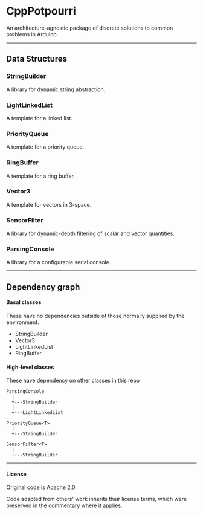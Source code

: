 # CppPotpourri

An architecture-agnostic package of discrete solutions to common problems in Arduino.

----------------------

## Data Structures

### StringBuilder

A library for dynamic string abstraction.

### LightLinkedList

A template for a linked list.

### PriorityQueue

A template for a priority queue.

### RingBuffer

A template for a ring buffer.

### Vector3

A template for vectors in 3-space.

### SensorFilter

A library for dynamic-depth filtering of scalar and vector quantities.

### ParsingConsole

A library for a configurable serial console.

----------------------

## Dependency graph

#### Basal classes

These have no dependencies outside of those normally supplied by the environment.

  * StringBuilder
  * Vector3<T>
  * LightLinkedList<T>
  * RingBuffer<T>

#### High-level classes

These have dependency on other classes in this repo

    ParsingConsole
      |
      +---StringBuilder
      |
      +---LightLinkedList

    PriorityQueue<T>
      |
      +---StringBuilder

    SensorFilter<T>
      |
      +---StringBuilder

----------------------

#### License

Original code is Apache 2.0.

Code adapted from others' work inherits their license terms, which were preserved in the commentary where it applies.
